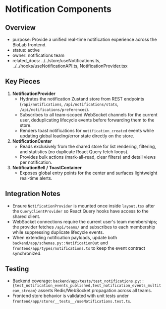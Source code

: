 # Notification Components

## Overview
- purpose: Provide a unified real-time notification experience across the BioLab frontend.
- status: active
- owner: notifications team
- related_docs: ../../store/useNotifications.ts, ../../hooks/useNotificationAPI.ts, NotificationProvider.tsx

## Key Pieces
1. **NotificationProvider**
   - Hydrates the notification Zustand store from REST endpoints (`/api/notifications`, `/api/notifications/stats`, `/api/notifications/preferences`).
   - Subscribes to all team-scoped WebSocket channels for the current user, deduplicating lifecycle events before forwarding them to the store.
   - Renders toast notifications for `notification_created` events while updating global loading/error state directly on the store.
2. **NotificationCenter**
   - Reads exclusively from the shared store for list rendering, filtering, and statistics (no duplicate React Query fetch loops).
   - Provides bulk actions (mark-all-read, clear filters) and detail views per notification.
3. **NotificationBell / ToastContainer**
   - Exposes global entry points for the center and surfaces lightweight real-time alerts.

## Integration Notes
- Ensure `NotificationProvider` is mounted once inside `layout.tsx` after the `QueryClientProvider` so React Query hooks have access to the shared client.
- WebSocket connections require the current user's team memberships; the provider fetches `/api/teams/` and subscribes to each membership while suppressing duplicate lifecycle events.
- When extending notification payloads, update both `backend/app/schemas.py::NotificationOut` and `frontend/app/types/notifications.ts` to keep the event contract synchronized.

## Testing
- Backend coverage: `backend/app/tests/test_notifications.py::{test_notification_events_published,test_notification_events_multiteam_stream}` asserts Redis/WebSocket propagation across all teams.
- Frontend store behavior is validated with unit tests under `frontend/app/store/__tests__/useNotifications.test.ts`.
